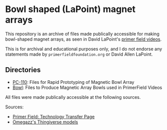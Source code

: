 # Bowl shaped (LaPoint) magnet arrays

This repository is an archive of files made publically accessible for making bowl-shaped magnet arrays, as seen in David LaPoint's [primer field videos][3].

This is for archival and educational purposes only, and I do not endorse any statements made by `primerfieldfoundation.org` or David Allen LaPoint.

## Directories

- [PC-110](./PC-110): Files for Rapid Prototyping of Magnetic Bowl Array
- [Bowl](./Bowl): Files to Produce Magnetic Array Bowls used in PrimerField Videos

All files were made publically accessible at the following sources.

Sources:

- [Primer Field: Technology Transfer Page][1]
- [Omegazz's Thingiverse models][2]

[1]: https://primerfieldfoundation.org/technology-transfer
[2]: https://www.thingiverse.com/omegazz/designs
[3]: https://youtu.be/9EPlyiW-xGI?si=0-FCQbNxO0w5_FUC
